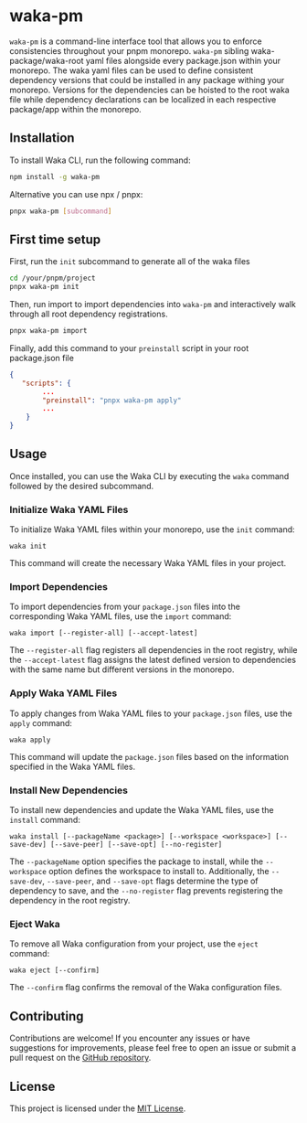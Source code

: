 # waka-pm

`waka-pm` is a command-line interface tool that allows you to enforce consistencies throughout your pnpm monorepo.
`waka-pm` sibling waka-package/waka-root yaml files alongside every package.json within your monorepo. 
The waka yaml files can be used to define consistent dependency versions that could be installed 
in any package withing your monorepo.
Versions for the dependencies can be hoisted to the root waka file while dependency declarations can be localized in 
each respective package/app within the monorepo.

## Installation

To install Waka CLI, run the following command:

```bash
npm install -g waka-pm
```

Alternative you can use npx / pnpx:

```bash
pnpx waka-pm [subcommand]
```


## First time setup 

First, run the `init`  subcommand to generate all of the waka files
```bash
cd /your/pnpm/project
pnpx waka-pm init
```

Then, run import to import dependencies into `waka-pm` and interactively walk through all root dependency registrations.
```bash
pnpx waka-pm import
```

Finally, add this command to your `preinstall` script in your root package.json file
```json
{
   "scripts": {
        ...
        "preinstall": "pnpx waka-pm apply"
        ...
    } 
}
```


## Usage

Once installed, you can use the Waka CLI by executing the `waka` command followed by the desired subcommand.

### Initialize Waka YAML Files

To initialize Waka YAML files within your monorepo, use the `init` command:

```
waka init
```

This command will create the necessary Waka YAML files in your project.

### Import Dependencies

To import dependencies from your `package.json` files into the corresponding Waka YAML files, use the `import` command:

```
waka import [--register-all] [--accept-latest]
```

The `--register-all` flag registers all dependencies in the root registry, while the `--accept-latest` flag assigns the latest defined version to dependencies with the same name but different versions in the monorepo.

### Apply Waka YAML Files

To apply changes from Waka YAML files to your `package.json` files, use the `apply` command:

```
waka apply
```

This command will update the `package.json` files based on the information specified in the Waka YAML files.

### Install New Dependencies

To install new dependencies and update the Waka YAML files, use the `install` command:

```
waka install [--packageName <package>] [--workspace <workspace>] [--save-dev] [--save-peer] [--save-opt] [--no-register]
```

The `--packageName` option specifies the package to install, while the `--workspace` option defines the workspace to install to. Additionally, the `--save-dev`, `--save-peer`, and `--save-opt` flags determine the type of dependency to save, and the `--no-register` flag prevents registering the dependency in the root registry.

### Eject Waka

To remove all Waka configuration from your project, use the `eject` command:

```
waka eject [--confirm]
```

The `--confirm` flag confirms the removal of the Waka configuration files.

## Contributing

Contributions are welcome! If you encounter any issues or have suggestions for improvements, 
please feel free to open an issue or submit a pull request on the [GitHub repository](https://github.com/napisani/waka).

## License

This project is licensed under the [MIT License](https://opensource.org/licenses/MIT).

